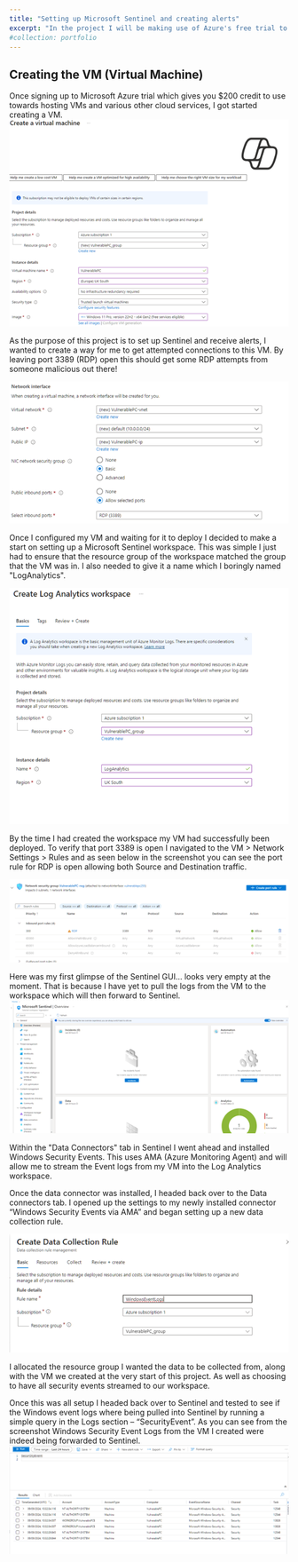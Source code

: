 ```yaml
---
title: "Setting up Microsoft Sentinel and creating alerts"
excerpt: "In the project I will be making use of Azure's free trial to spool up a VM and configure Microsoft Sentinel<br/><img src='/images/dashboard.png' width=500>"
#collection: portfolio
---
```


## Creating the VM (Virtual Machine)

Once signing up to Microsoft Azure trial which gives you $200 credit to use towards hosting VMs and various other cloud services, I got started creating a VM.
<img src='/images/Project1/Picture1.png'>

As the purpose of this project is to set up Sentinel and receive alerts, I wanted to create a way for me to get attempted connections to this VM. By leaving port 3389 (RDP) open this should get some RDP attempts from someone malicious out there!

<img src='/images/Project1/Picture2.png'>

Once I configured my VM and waiting for it to deploy I decided to make a start on setting up a Microsoft Sentinel workspace. This was simple I just had to ensure that the resource group of the workspace matched the group that the VM was in. I also needed to give it a name which I boringly named "LogAnalytics".

<img src='/images/Project1/Picture3.png'>

By the time I had created the workspace my VM had successfully been deployed. To verify that port 3389 is open I navigated to the VM > Network Settings > Rules and as seen below in the screenshot you can see the port rule for RDP is open allowing both Source and Destination traffic.

<img src='/images/Project1/Picture4.png'>

Here was my first glimpse of the Sentinel GUI... looks very empty at the moment. That is because I have yet to pull the logs from the VM to the workspace which will then forward to Sentinel.
<img src='/images/Project1/Picture5.png'>

Within the "Data Connectors" tab in Sentinel I went ahead and installed Windows Security Events. This uses AMA (Azure Monitoring Agent) and will allow me to stream the Event logs from my VM into the Log Analytics workspace.

Once the data connector was installed, I headed back over to the Data connectors tab. I opened up the settings to my newly installed connector “Windows Security Events via AMA” and began setting up a new data collection rule.

<img src='/images/Project1/Picture6.png'>

I allocated the resource group I wanted the data to be collected from, along with the VM we created at the very start of this project. As well as choosing to have all security events streamed to our workspace.

Once this was all setup I headed back over to Sentinel and tested to see if the Windows event logs where being pulled into Sentinel by running a simple query in the Logs section – “SecurityEvent”. As you can see from the screenshot Windows Security Event Logs from the VM I created were indeed being forwarded to Sentinel.
<img src='/images/Project1/Picture7.png'>
